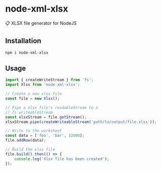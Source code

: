 # node-xml-xlsx
📋 XLSX file generator for NodeJS

## Installation
```bash
npm i node-xml-xlsx
```
## Usage
```typescript
import { createWriteStream } from 'fs';
import Xlsx from 'node-xml-xlsx';

// Create a new xlsx file
const file = new Xlsx();

// Pipe a xlsx file's readableStream to a
// fs writeableStream
const xlsxStream = file.getStream();
xlsxStream.pipe(createWriteableStream('path/to/output/file.xlsx'));

// Write to the worksheet
const data = ['foo', 'bar', 12000];
file.addRow(data);

// Build the xlsx file
file.build().then(() => {
	console.log('Xlsx file has been created');
});
```

